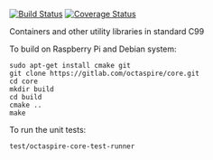 [![Build Status](https://travis-ci.org/octaspire/core.svg?branch=master)](https://travis-ci.org/octaspire/core) [![Coverage Status](https://codecov.io/gh/octaspire/core/coverage.svg?branch=master)](https://codecov.io/gh/octaspire/core/coverage.svg?branch=master)

Containers and other utility libraries in standard C99

To build on Raspberry Pi and Debian system:

```shell
sudo apt-get install cmake git
git clone https://gitlab.com/octaspire/core.git
cd core
mkdir build
cd build
cmake ..
make
```

To run the unit tests:

```shell
test/octaspire-core-test-runner
```
